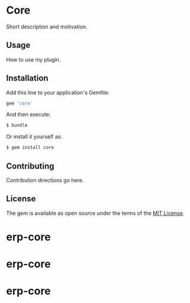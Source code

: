 # Core
Short description and motivation.

## Usage
How to use my plugin.

## Installation
Add this line to your application's Gemfile:

```ruby
gem 'core'
```

And then execute:
```bash
$ bundle
```

Or install it yourself as:
```bash
$ gem install core
```

## Contributing
Contribution directions go here.

## License
The gem is available as open source under the terms of the [MIT License](http://opensource.org/licenses/MIT).
# erp-core
# erp-core
# erp-core
